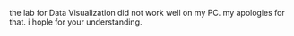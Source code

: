 the lab for Data Visualization did not work well on my PC. my apologies for that. i hople for your understanding.
